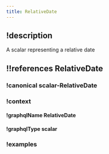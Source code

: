 ```yaml
---
title: RelativeDate
---
```

## !description

A scalar representing a relative date

## !!references RelativeDate

### !canonical scalar-RelativeDate

### !context

#### !graphqlName RelativeDate

#### !graphqlType scalar

### !examples
